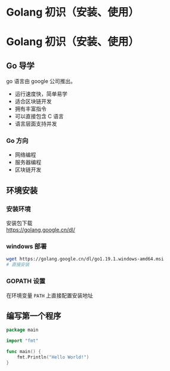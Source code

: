 # Golang 初识（安装、使用）


# Golang 初识（安装、使用）

## Go 导学

go 语言由 google 公司推出。

- 运行速度快，简单易学
- 适合区块链开发
- 拥有丰富指令
- 可以直接包含 C 语言
- 语言层面支持并发

### Go 方向

- 网络编程
- 服务器编程
- 区块链开发

## 环境安装

### 安装环境

安装包下载  
https://golang.google.cn/dl/

### windows 部署

```sh
wget https://golang.google.cn/dl/go1.19.1.windows-amd64.msi
# 直接安装
```

### GOPATH 设置

在环境变量 `PATH` 上直接配置安装地址

## 编写第一个程序

```go
package main

import "fmt"

func main() {
	fmt.Println("Hello World!")
}
```

